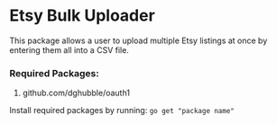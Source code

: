 # Etsy Bulk Uploader

This package allows a user to upload multiple Etsy listings at once by entering them all into a CSV file. 


### Required Packages:
1. github.com/dghubble/oauth1


Install required packages by running: `go get "package name"`
